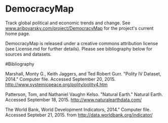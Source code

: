 # DemocracyMap
Track global political and economic trends and change. See www.ariboyarsky.com/project/DemocracyMap for the project's current home page.


DemocracyMap is released under a creative commons attribution license (see License.md for further details). Please see bibliography below for sources and datasets.

#Bibliography

Marshall, Monty G., Keith Jaggers, and Ted Robert Gurr. "Polity IV Dataset, 2014." Computer file. Accessed September 20, 2015. http://www.systemicpeace.org/polity/polity4.htm

Patterson, Tom, and Nathaniel Vaughn Kelso. "Natural Earth." Natural Earth. Accessed September 18, 2015. http://www.naturalearthdata.com/

The World Bank, World Development Indicators, 2014." Computer file. Accessed Septeber 21, 2015. from http://data.worldbank.org/indicator/

